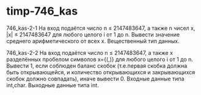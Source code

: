 # timp-746_kas
746_kas-2-1
На вход подаётся число n ≤ 2147483647, а также n чисел x, |x| ≤ 2147483647 для
любого целого i от 1 до n.
Вывести значение среднего арифметического от всех x.
Вещественный тип данных.

746_kas-2-2
На вход подаётся число n ≤ 2147483647, а также x разделённых пробелом символов
x={︁(,)} для любого целого i от 1 до n.
Вывести 1, если соблюден баланс скобок (т.е.первая скобка должна быть открывающейся, и количество открывающихся и закрывающихся скобок должно совпадать),
иначе вывести 0.
Входные данные типа int,char.
Выходные данные типа int.
